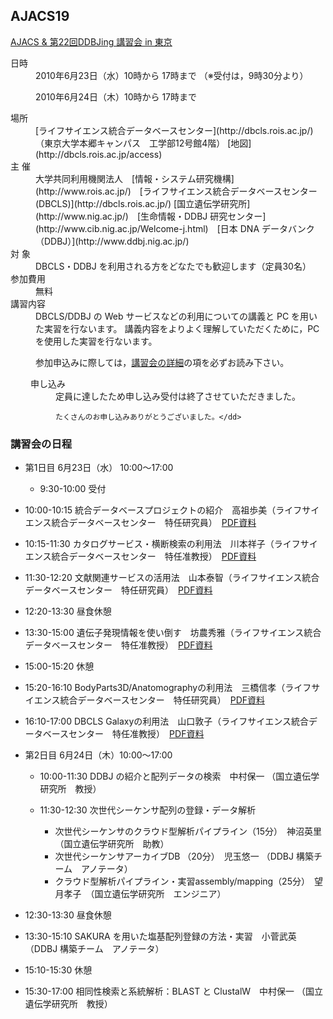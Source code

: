 AJACS19
-------

[AJACS & 第22回DDBJing 講習会 in 東京](http://www.ddbj.nig.ac.jp/ddbjing/)
<dt>日時</dt>
<dd>2010年6月23日（水）10時から 17時まで     （※受付は，9時30分より）  

2010年6月24日（木）10時から 17時まで</dd>
<dt>場所</dt>
<dd>[ライフサイエンス統合データベースセンター](http://dbcls.rois.ac.jp/)　（東京大学本郷キャンパス　工学部12号館4階） [地図](http://dbcls.rois.ac.jp/access)</dd>
<dt>主 催</dt>
<dd>大学共同利用機関法人　[情報・システム研究機構](http://www.rois.ac.jp/)　[ライフサイエンス統合データベースセンター(DBCLS)](http://dbcls.rois.ac.jp/)  
[国立遺伝学研究所](http://www.nig.ac.jp/)　[生命情報・DDBJ 研究センター](http://www.cib.nig.ac.jp/Welcome-j.html)　[日本 DNA データバンク（DDBJ）](http://www.ddbj.nig.ac.jp/)</dd>
<dt>対 象</dt>
<dd>DBCLS・DDBJ を利用される方をどなたでも歓迎します（定員30名）</dd>
<dt>参加費用</dt>
<dd>無料</dd>
<dt>講習内容</dt>
<dd>DBCLS/DDBJ の Web サービスなどの利用についての講義と PC を用いた実習を行ないます。 講義内容をよりよく理解していただくために，PC を使用した実習を行ないます。   

参加申込みに際しては，[講習会の詳細](http://www.ddbj.nig.ac.jp/ddbjing/)の項を必ずお読み下さい。</dd>

<dl class="list1" style="padding-left:16px;margin-left:16px">
    <dt>申し込み</dt>
    <dd>定員に達したため申し込み受付は終了させていただきました。  

    たくさんのお申し込みありがとうございました。</dd>
</dl>

###  講習会の日程  

* 第1日目 6月23日（水）   10:00～17:00

    * 9:30-10:00	受付

* 10:00-10:15	統合データベースプロジェクトの紹介　高祖歩美（ライフサイエンス統合データベースセンター　特任研究員）　[PDF資料](AJACS19_koso.pdf)
* 10:15-11:30	カタログサービス・横断検索の利用法　川本祥子（ライフサイエンス統合データベースセンター　特任准教授）　[PDF資料](AJACS19_kawamoto.pdf)
* 11:30-12:20	文献関連サービスの活用法　山本泰智（ライフサイエンス統合データベースセンター　特任研究員）　[PDF資料](AJACS19_yamamoto.pdf)

* 12:20-13:30	昼食休憩

* 13:30-15:00	遺伝子発現情報を使い倒す　坊農秀雅（ライフサイエンス統合データベースセンター　特任准教授）　[PDF資料](AJACS19_bono.pdf) 

* 15:00-15:20	休憩

* 15:20-16:10	BodyParts3D/Anatomographyの利用法　三橋信孝（ライフサイエンス統合データベースセンター　特任研究員）　[PDF資料](AJACS19_mitsuhashi.pdf)
* 16:10-17:00	DBCLS Galaxyの利用法　山口敦子（ライフサイエンス統合データベースセンター　特任准教授）　[PDF資料](AJACS19_yamaguchi.pdf)

* 第2日目 6月24日（木）10:00～17:00

    * 10:00-11:30	DDBJ の紹介と配列データの検索　中村保一 （国立遺伝学研究所　教授）
    * 11:30-12:30	次世代シーケンサ配列の登録・データ解析

        * 次世代シーケンサのクラウド型解析パイプライン（15分）　神沼英里 （国立遺伝学研究所　助教）
        * 次世代シーケンサアーカイブDB （20分）　児玉悠一 （DDBJ 構築チーム　アノテータ）
        * クラウド型解析パイプライン・実習assembly/mapping（25分）　望月孝子　（国立遺伝学研究所　エンジニア）

* 12:30-13:30	昼食休憩

* 13:30-15:10	SAKURA を用いた塩基配列登録の方法・実習　小菅武英（DDBJ 構築チーム　アノテータ）

* 15:10-15:30	休憩

* 15:30-17:00	相同性検索と系統解析：BLAST と ClustalW　中村保一 （国立遺伝学研究所　教授）
